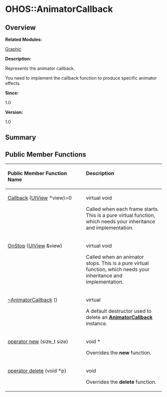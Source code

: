 # OHOS::AnimatorCallback<a name="EN-US_TOPIC_0000001055678110"></a>

## **Overview**<a name="section438119024093532"></a>

**Related Modules:**

[Graphic](graphic.md)

**Description:**

Represents the animator callback. 

You need to implement the callback function to produce specific animator effects.

**Since:**

1.0

**Version:**

1.0

## **Summary**<a name="section898056720093532"></a>

## Public Member Functions<a name="pub-methods"></a>

<a name="table940507070093532"></a>
<table><thead align="left"><tr id="row1717127482093532"><th class="cellrowborder" valign="top" width="50%" id="mcps1.1.3.1.1"><p id="p644460536093532"><a name="p644460536093532"></a><a name="p644460536093532"></a>Public Member Function Name</p>
</th>
<th class="cellrowborder" valign="top" width="50%" id="mcps1.1.3.1.2"><p id="p977272090093532"><a name="p977272090093532"></a><a name="p977272090093532"></a>Description</p>
</th>
</tr>
</thead>
<tbody><tr id="row424244302093532"><td class="cellrowborder" valign="top" width="50%" headers="mcps1.1.3.1.1 "><p id="p423762370093532"><a name="p423762370093532"></a><a name="p423762370093532"></a><a href="graphic.md#gace3debcfa4200de1951a8eae6421e5aa">Callback</a> (<a href="ohos-uiview.md">UIView</a> *view)=0</p>
</td>
<td class="cellrowborder" valign="top" width="50%" headers="mcps1.1.3.1.2 "><p id="p43335681093532"><a name="p43335681093532"></a><a name="p43335681093532"></a>virtual void </p>
<p id="p168735969093532"><a name="p168735969093532"></a><a name="p168735969093532"></a>Called when each frame starts. This is a pure virtual function, which needs your inheritance and implementation. </p>
</td>
</tr>
<tr id="row139458647093532"><td class="cellrowborder" valign="top" width="50%" headers="mcps1.1.3.1.1 "><p id="p1410742062093532"><a name="p1410742062093532"></a><a name="p1410742062093532"></a><a href="graphic.md#ga33875ecdc72e4d8076be696a35667a8f">OnStop</a> (<a href="ohos-uiview.md">UIView</a> &amp;view)</p>
</td>
<td class="cellrowborder" valign="top" width="50%" headers="mcps1.1.3.1.2 "><p id="p1216484739093532"><a name="p1216484739093532"></a><a name="p1216484739093532"></a>virtual void </p>
<p id="p1449821094093532"><a name="p1449821094093532"></a><a name="p1449821094093532"></a>Called when an animator stops. This is a pure virtual function, which needs your inheritance and implementation. </p>
</td>
</tr>
<tr id="row649992067093532"><td class="cellrowborder" valign="top" width="50%" headers="mcps1.1.3.1.1 "><p id="p708032414093532"><a name="p708032414093532"></a><a name="p708032414093532"></a><a href="graphic.md#ga783aca5777750141552a5aba974ffdff">~AnimatorCallback</a> ()</p>
</td>
<td class="cellrowborder" valign="top" width="50%" headers="mcps1.1.3.1.2 "><p id="p800660226093532"><a name="p800660226093532"></a><a name="p800660226093532"></a>virtual </p>
<p id="p2015585517093532"><a name="p2015585517093532"></a><a name="p2015585517093532"></a>A default destructor used to delete an <strong id="b261444588093532"><a name="b261444588093532"></a><a name="b261444588093532"></a><a href="ohos-animatorcallback.md">AnimatorCallback</a></strong> instance. </p>
</td>
</tr>
<tr id="row4847595093532"><td class="cellrowborder" valign="top" width="50%" headers="mcps1.1.3.1.1 "><p id="p1535484984093532"><a name="p1535484984093532"></a><a name="p1535484984093532"></a><a href="graphic.md#ga4854963aa969ee20a6cd174a70f5cd23">operator new</a> (size_t size)</p>
</td>
<td class="cellrowborder" valign="top" width="50%" headers="mcps1.1.3.1.2 "><p id="p1573370026093532"><a name="p1573370026093532"></a><a name="p1573370026093532"></a>void * </p>
<p id="p1850683016093532"><a name="p1850683016093532"></a><a name="p1850683016093532"></a>Overrides the <strong id="b815669746093532"><a name="b815669746093532"></a><a name="b815669746093532"></a>new</strong> function. </p>
</td>
</tr>
<tr id="row1572524674093532"><td class="cellrowborder" valign="top" width="50%" headers="mcps1.1.3.1.1 "><p id="p1856087689093532"><a name="p1856087689093532"></a><a name="p1856087689093532"></a><a href="graphic.md#gadf1997a0f56ac2b220e7f0f8e8e0a6ef">operator delete</a> (void *p)</p>
</td>
<td class="cellrowborder" valign="top" width="50%" headers="mcps1.1.3.1.2 "><p id="p583454056093532"><a name="p583454056093532"></a><a name="p583454056093532"></a>void </p>
<p id="p1041453521093532"><a name="p1041453521093532"></a><a name="p1041453521093532"></a>Overrides the <strong id="b708717663093532"><a name="b708717663093532"></a><a name="b708717663093532"></a>delete</strong> function. </p>
</td>
</tr>
</tbody>
</table>


